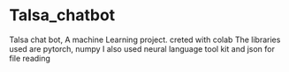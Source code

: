 # Talsa_chatbot
Talsa chat bot, A machine Learning project.
creted with colab
The libraries used are pytorch, numpy 
I also used neural language tool kit and json for file reading
